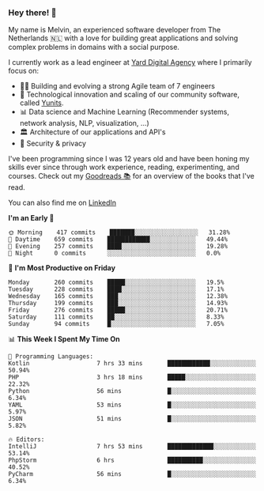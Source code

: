 ### Hey there! 👋

My name is Melvin, an experienced software developer from The Netherlands 🇳🇱 with a love for building great applications and solving complex problems in domains with a social purpose. 

I currently work as a lead engineer at [Yard Digital Agency](https://github.com/yardinternet) where I primarily focus on:

* 👏🏼 Building and evolving a strong Agile team of 7 engineers
* 🚀 Technological innovation and scaling of our community software, called [Yunits](https://www.yunits.com/).
* 📊 Data science and Machine Learning (Recommender systems, network analysis, NLP, visualization, ...)
* 🏛 Architecture of our applications and API's
* 🔐 Security & privacy

I've been programming since I was 12 years old and have been honing my skills ever since through work experience, reading, experimenting, and courses.
Check out my [Goodreads 📚](https://goodreads.com/melvinkoopmans) for an overview of the books that I've read. 

You can also find me on [LinkedIn](https://www.linkedin.com/in/melvinkoopmans)

<!--START_SECTION:waka-->
**I'm an Early 🐤** 

```text
🌞 Morning    417 commits    ███████░░░░░░░░░░░░░░░░░░   31.28% 
🌆 Daytime    659 commits    ████████████░░░░░░░░░░░░░   49.44% 
🌃 Evening    257 commits    ████░░░░░░░░░░░░░░░░░░░░░   19.28% 
🌙 Night      0 commits      ░░░░░░░░░░░░░░░░░░░░░░░░░   0.0%

```
📅 **I'm Most Productive on Friday** 

```text
Monday       260 commits    █████░░░░░░░░░░░░░░░░░░░░   19.5% 
Tuesday      228 commits    ████░░░░░░░░░░░░░░░░░░░░░   17.1% 
Wednesday    165 commits    ███░░░░░░░░░░░░░░░░░░░░░░   12.38% 
Thursday     199 commits    ███░░░░░░░░░░░░░░░░░░░░░░   14.93% 
Friday       276 commits    █████░░░░░░░░░░░░░░░░░░░░   20.71% 
Saturday     111 commits    ██░░░░░░░░░░░░░░░░░░░░░░░   8.33% 
Sunday       94 commits     █░░░░░░░░░░░░░░░░░░░░░░░░   7.05%

```


📊 **This Week I Spent My Time On** 

```text
💬 Programming Languages: 
Kotlin                   7 hrs 33 mins       ████████████░░░░░░░░░░░░░   50.94% 
PHP                      3 hrs 18 mins       █████░░░░░░░░░░░░░░░░░░░░   22.32% 
Python                   56 mins             █░░░░░░░░░░░░░░░░░░░░░░░░   6.34% 
YAML                     53 mins             █░░░░░░░░░░░░░░░░░░░░░░░░   5.97% 
JSON                     51 mins             █░░░░░░░░░░░░░░░░░░░░░░░░   5.82%

🔥 Editors: 
IntelliJ                 7 hrs 53 mins       █████████████░░░░░░░░░░░░   53.14% 
PhpStorm                 6 hrs               ██████████░░░░░░░░░░░░░░░   40.52% 
PyCharm                  56 mins             █░░░░░░░░░░░░░░░░░░░░░░░░   6.34%

```


<!--END_SECTION:waka-->
